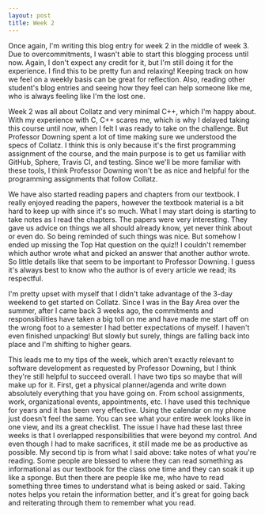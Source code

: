 ```yaml
---
layout: post
title: Week 2
---
```


Once again, I'm writing this blog entry for week 2 in the middle of week 3. Due to overcommitments, I wasn't able to start this blogging process until now. Again, I don't expect any credit for it, but I'm still doing it for the experience. I find this to be pretty fun and relaxing! Keeping track on how we feel on a weekly basis can be great for reflection. Also, reading other student's blog entries and seeing how they feel can help someone like me, who is always feeling like I'm the lost one.

Week 2 was all about Collatz and very minimal C++, which I'm happy about. With my experience with C, C++ scares me, which is why I delayed taking this course until now, when I felt I was ready to take on the challenge. But Professor Downing spent a lot of time making sure we understood the specs of Collatz. I think this is only because it's the first programming assignment of the course, and the main purpose is to get us familiar with GitHub, Sphere, Travis CI, and testing. Since we'll be more familiar with these tools, I think Professor Downing won't be as nice and helpful for the programming assignments that follow Collatz.

We have also started reading papers and chapters from our textbook. I really enjoyed reading the papers, however the textbook material is a bit hard to keep up with since it's so much. What I may start doing is starting to take notes as I read the chapters. The papers were very interesting. They gave us advice on things we all should already know, yet never think about or even do. So being reminded of such things was nice. But somehow I ended up missing the Top Hat question on the quiz!! I couldn't remember which author wrote what and picked an answer that another author wrote. So little details like that seem to be important to Professor Downing. I guess it's always best to know who the author is of every article we read; its respectful.

I'm pretty upset with myself that I didn't take advantage of the 3-day weekend to get started on Collatz. Since I was in the Bay Area over the summer, after I came back 3 weeks ago, the commitments and responsibilities have taken a big toll on me and have made me start off on the wrong foot to a semester I had better expectations of myself. I haven't even finished unpacking! But slowly but surely, things are falling back into place and I'm shifting to higher gears.

This leads me to my tips of the week, which aren't exactly relevant to software development as requested by Professor Downing, but I think they're still helpful to succeed overall. I have two tips so maybe that will make up for it. First, get a physical planner/agenda and write down absolutely everything that you have going on. From school assignments, work, organizational events, appointments, etc. I have used this technique for years and it has been very effective. Using the calendar on my phone just doesn't feel the same. You can see what your entire week looks like in one view, and its a great checklist. The issue I have had these last three weeks is that I overlapped responsibilities that were beyond my control. And even though I had to make sacrifices, it still made me be as productive as possible. My second tip is from what I said above: take notes of what you're reading. Some people are blessed to where they can read something as informational as our textbook for the class one time and they can soak it up like a sponge. But then there are people like me, who have to read something three times to understand what is being asked or said. Taking notes helps you retain the information better, and it's great for going back and reiterating through them to remember what you read.
